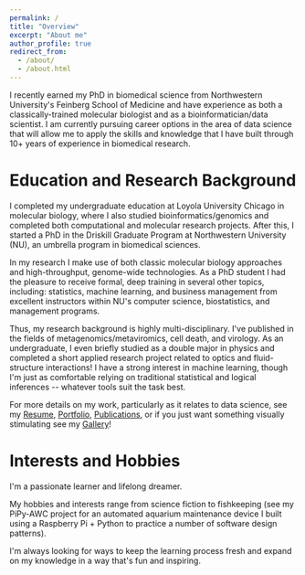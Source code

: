 ```yaml
---
permalink: /
title: "Overview"
excerpt: "About me"
author_profile: true
redirect_from: 
  - /about/
  - /about.html
---
```


I recently earned my PhD in biomedical science from Northwestern University's Feinberg School of Medicine and have experience as both a classically-trained molecular biologist and as a bioinformatician/data scientist. I am currently pursuing career options in the area of data science that will allow me to apply the skills and knowledge that I have built through 10+ years of experience in biomedical research.

Education and Research Background
======
I completed my undergraduate education at Loyola University Chicago in molecular biology, where I also studied bioinformatics/genomics and completed both computational and molecular research projects. After this, I started a PhD in the Driskill Graduate Program at Northwestern University (NU), an umbrella program in biomedical sciences.

In my research I make use of both classic molecular biology approaches and high-throughput, genome-wide technologies. As a PhD student I had the pleasure to receive formal, deep training in several other topics, including: statistics, machine learning, and business management from excellent instructors within NU's computer science, biostatistics, and management programs.

Thus, my research background is highly multi-disciplinary. I've published in the fields of metagenomics/metaviromics, cell death, and virology. As an undergraduate, I even briefly studied as a double major in physics and completed a short applied research project related to optics and fluid-structure interactions! I have a strong interest in machine learning, though I'm just as comfortable relying on traditional statistical and logical inferences -- whatever tools suit the task best.

For more details on my work, particularly as it relates to data science, see my [Resume](https://nkuehnle.github.io/cv/), [Portfolio](https://nkuehnle.github.io/portfolio/), [Publications](https://nkuehnle.github.io/publications/), or if you just want something visually stimulating see my [Gallery](https://nkuehnle.github.io/gallery/)!

Interests and Hobbies
======
I'm a passionate learner and lifelong dreamer.

My hobbies and interests range from science fiction to fishkeeping (see my PiPy-AWC project for an automated aquarium maintenance device I built using a Raspberry Pi + Python to practice a number of software design patterns).

I'm always looking for ways to keep the learning process fresh and expand on my knowledge in a way that's fun and inspiring.
